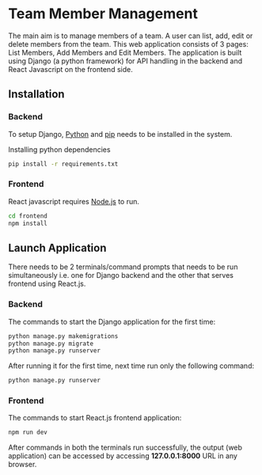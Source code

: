 # Team Member Management

The main aim is to manage members of a team. A user can list, add, edit or delete members from the team. This web application consists of 3 pages: List Members, Add Members and Edit Members. The application is built using Django (a python framework) for API handling in the backend and React Javascript on the frontend side.

## Installation

### Backend

To setup Django, [Python](https://www.python.org/downloads/) and [pip](https://phoenixnap.com/kb/install-pip-windows) needs to be installed in the system.

Installing python dependencies
```bash
pip install -r requirements.txt
```

### Frontend

React javascript requires [Node.js](https://nodejs.org/) to run.

```bash
cd frontend
npm install
```

## Launch Application

There needs to be 2 terminals/command prompts that needs to be run simultaneously i.e. one for Django backend and the other that serves frontend using React.js. 

### Backend

The commands to start the Django application for the first time:

```bash
python manage.py makemigrations
python manage.py migrate
python manage.py runserver
```

After running it for the first time, next time run only the following command:

```bash
python manage.py runserver
```

### Frontend

The commands to start React.js frontend application:

```bash
npm run dev
```

After commands in both the terminals run successfully, the output (web application) can be accessed by accessing **127.0.0.1:8000** URL in any browser.
